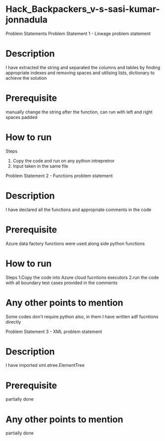 # Hack_Backpackers_v-s-sasi-kumar-jonnadula

Problem Statements
Problem Statement 1 - Lineage problem statement
# Description
  I have extracted the string and separated the columns and tables by finding appropriate indexes and removing spaces and utilising lists, dictionary to achieve the solution

# Prerequisite
manually change the string after the function, can run with left and right spaces padded

# How to run

Steps
1. Copy the code and run on any python intrepretror
2. Input taken in the same file

Problem Statement 2 - Functions problem statement
# Description
I have declared all the functions and appropriate comments in the code

# Prerequisite
Azure data factory functions were used along side python functions

# How to run

Steps
1.Copy the code into Azure cloud fucntions executors
2.run the code with all boundary test cases provided  in the comments

# Any other points to mention
Some codes don't require python also, in them I have written adf fucntions directly

Problem Statement 3 - XML problem statement
# Description
I have imported  xml.etree.ElementTree

# Prerequisite
partially done



# Any other points to mention
  partially done

